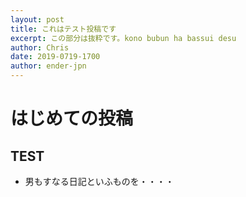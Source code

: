 ```yaml
---
layout: post
title: これはテスト投稿です
excerpt: この部分は抜粋です。kono bubun ha bassui desu
author: Chris
date: 2019-0719-1700
author: ender-jpn
---
```




# はじめての投稿

## TEST
- 男もすなる日記といふものを・・・・
